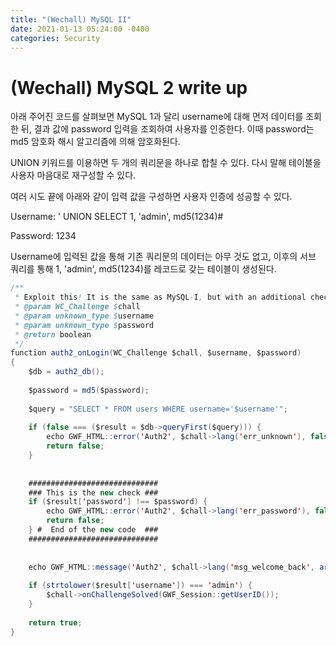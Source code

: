 ```yaml
---
title: "(Wechall) MySQL II"
date: 2021-01-13 05:24:00 -0400
categories: Security
---
```


# (Wechall) MySQL 2 write up
아래 주어진 코드를 살펴보면 MySQL 1과 달리 username에 대해 먼저 데이터를 조회한 뒤, 결과 값에 password 입력을 조회하여 사용자를 인증한다. 이때 password는 md5 암호화 해시 알고리즘에 의해 암호화된다.

UNION 키워드를 이용하면 두 개의 쿼리문을 하나로 합칠 수 있다. 다시 말해 테이블을 사용자 마음대로 재구성할 수 있다.

여러 시도 끝에 아래와 같이 입력 값을 구성하면 사용자 인증에 성공할 수 있다.

Username: ' UNION SELECT 1, 'admin', md5(1234)#

Password: 1234

Username에 입력된 값을 통해 기존 쿼리문의 데이터는 아무 것도 없고, 이후의 서브 쿼리를 통해 1, 'admin', md5(1234)를 레코드로 갖는 테이블이 생성된다.

```Java
/**
 * Exploit this! It is the same as MySQL-I, but with an additional check, marked with ###
 * @param WC_Challenge $chall
 * @param unknown_type $username
 * @param unknown_type $password
 * @return boolean
 */
function auth2_onLogin(WC_Challenge $chall, $username, $password)
{
	$db = auth2_db();
	
	$password = md5($password);
	
	$query = "SELECT * FROM users WHERE username='$username'";
	
	if (false === ($result = $db->queryFirst($query))) {
		echo GWF_HTML::error('Auth2', $chall->lang('err_unknown'), false);
		return false;
	}
	
	
	#############################
	### This is the new check ###
	if ($result['password'] !== $password) {
		echo GWF_HTML::error('Auth2', $chall->lang('err_password'), false);
		return false;
	} #  End of the new code  ###
	#############################
	
	
	echo GWF_HTML::message('Auth2', $chall->lang('msg_welcome_back', array(htmlspecialchars($result['username']))), false);
	
	if (strtolower($result['username']) === 'admin') {
		$chall->onChallengeSolved(GWF_Session::getUserID());
	}
	
	return true;
}
```